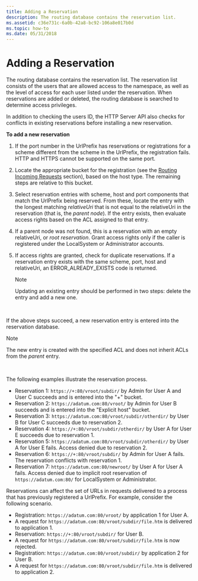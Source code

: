 ```yaml
---
title: Adding a Reservation
description: The routing database contains the reservation list.
ms.assetid: c36e731c-6a0b-42a8-bc92-106a8e017b0d
ms.topic: how-to
ms.date: 05/31/2018
---
```


# Adding a Reservation

The routing database contains the reservation list. The reservation list consists of the users that are allowed access to the namespace, as well as the level of access for each user listed under the reservation. When reservations are added or deleted, the routing database is searched to determine access privileges.

In addition to checking the users ID, the HTTP Server API also checks for conflicts in existing reservations before installing a new reservation.

**To add a new reservation**

1.  If the port number in the UrlPrefix has reservations or registrations for a scheme different from the scheme in the UrlPrefix, the registration fails. HTTP and HTTPS cannot be supported on the same port.
2.  Locate the appropriate bucket for the registration (see the [Routing Incoming Requests](routing-incoming-requests.md) section), based on the host type. The remaining steps are relative to this bucket.
3.  Select reservation entries with scheme, host and port components that match the UrlPrefix being reserved. From these, locate the entry with the longest matching *relativeUri* that is not equal to the relativeUri in the reservation (that is, the *parent node*). If the entry exists, then evaluate access rights based on the ACL assigned to that entry.
4.  If a parent node was not found, this is a reservation with an empty relativeUri, or *root reservation*. Grant access rights only if the caller is registered under the LocalSystem or Administrator accounts.
5.  If access rights are granted, check for duplicate reservations. If a reservation entry exists with the same scheme, port, host and relativeUri, an ERROR\_ALREADY\_EXISTS code is returned.
    > [!Note]  
    > Updating an existing entry should be performed in two steps: delete the entry and add a new one.

     

If the above steps succeed, a new reservation entry is entered into the reservation database.

> [!Note]  
> The new entry is created with the specified ACL and does not inherit ACLs from the *parent* entry.

 

The following examples illustrate the reservation process.

-   Reservation 1: `https://+:80/vroot/subdir/` by Admin for User A and User C succeeds and is entered into the "+" bucket.
-   Reservation 2: `https://adatum.com:80/vroot/` by Admin for User B succeeds and is entered into the "Explicit host" bucket.
-   Reservation 3: `https://adatum.com:80/vroot/subdir/otherdir/` by User B for User C succeeds due to reservation 2.
-   Reservation 4: `https://+:80/vroot/subdir/otherdir/` by User A for User E succeeds due to reservation 1.
-   Reservation 5: `https://adatum.com:80/vroot/subdir/otherdir/` by User A for User E fails. Access denied due to reservation 2.
-   Reservation 6: `https://+:80/vroot/subdir/` by Admin for User A fails. The reservation conflicts with reservation 1.
-   Reservation 7: `https://adatum.com:80/newroot/` by User A for User A fails. Access denied due to implicit root reservation of `https://adatum.com:80/` for LocalSystem or Administrator.

Reservations can affect the set of URLs in requests delivered to a process that has previously registered a UrlPrefix. For example, consider the following scenario.

-   Registration: `https://adatum.com:80/vroot/` by application 1 for User A.
-   A request for `https://adatum.com:80/vroot/subdir/file.htm` is delivered to application 1.
-   Reservation: `https://+:80/vroot/subdir/` for User B.
-   A request for `https://adatum.com:80/vroot/subdir/file.htm` is now rejected.
-   Registration: `https://adatum.com:80/vroot/subdir/` by application 2 for User B.
-   A request for `https://adatum.com:80/vroot/subdir/file.htm` is delivered to application 2.

 

 




